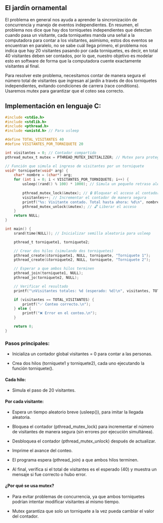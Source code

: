 ## El jardín ornamental

El problema en general nos ayuda a aprender la sincronización de concurrencia y manejo de eventos independientes. En resumen, el problema nos dice que hay dos torniquetes independientes que detectan cuando pasa un visitante, cada torniquetes manda una señal a la computadora para contar a los visitantes, asimismo, estos dos eventos se encuentran en paralelo, no se sabe cuál llega primero, el problema nos indica que hay 20 visitantes pasando por cada torniquetes, es decir, en total 40 visitantes deben ser contados, por lo que, nuestro objetivo es modelar esto en software de forma que la computadora cuente exactamente visitantes al final.

Para resolver este problema, necesitamos contar de manera segura el número total de visitantes que ingresan al jardín a través de dos torniquetes independientes, evitando condiciones de carrera (race conditions). Usaremos mutex para garantizar que el coteo sea correcto.

## Implementación en lenguaje C:
```c
#include <stdio.h>
#include <stdlib.h>
#include <pthread.h>
#include <unistd.h> // Para usleep

#define TOTAL_VISITANTES 40
#define VISITANTES_POR_TORNIQUETE 20

int visitantes = 0; // Contador compartido
pthread_mutex_t mutex = PTHREAD_MUTEX_INITIALIZER; // Mutex para proteger el contador

// Función que simula el ingreso de visitantes por un torniquete
void* torniquete(void* arg) {
    char* nombre = (char*) arg;
    for (int i = 0; i < VISITANTES_POR_TORNIQUETE; i++) {
        usleep((rand() % 100) * 1000); // Simula un pequeño retraso aleatorio (0-100 ms)
        
        pthread_mutex_lock(&mutex); // 🔒 Bloquear el acceso al contador
        visitantes++; // Incrementar el contador de manera segura
        printf("%s: Visitante contado. Total hasta ahora: %d\n", nombre, visitantes);
        pthread_mutex_unlock(&mutex); // 🔓 Liberar el acceso
    }
    return NULL;
}

int main() {
    srand(time(NULL)); // Inicializar semilla aleatoria para usleep

    pthread_t torniquete1, torniquete2;

    // Crear dos hilos (simulando dos torniquetes)
    pthread_create(&torniquete1, NULL, torniquete, "Torniquete 1");
    pthread_create(&torniquete2, NULL, torniquete, "Torniquete 2");

    // Esperar a que ambos hilos terminen
    pthread_join(torniquete1, NULL);
    pthread_jo(torniquete2, NULL);

    // Verificar el resultado
    printf("\nVisitantes totales: %d (esperado: %d)\n", visitantes, TOTAL_VISITANTES);

    if (visitantes == TOTAL_VISITANTES) {
        printf("✅ Conteo correcto.\n");
    } else {
        printf("❌ Error en el conteo.\n");
    }

    return 0;
}
```

### Pasos principales:

- Inicializa un contador global visitantes = 0 para contar a las personas.

- Crea dos hilos (torniquete1 y torniquete2), cada uno ejecutando la función torniquete().

#### Cada hilo:

- Simula el paso de 20 visitantes.

#### Por cada visitante:

- Espera un tiempo aleatorio breve (usleep()), para imitar la llegada aleatoria.

- Bloquea el contador (pthread_mutex_lock) para incrementar el número de visitantes de manera segura (sin errores por ejecución simultánea).

- Desbloquea el contador (pthread_mutex_unlock) después de actualizar.

- Imprime el avance del conteo.

- El programa espera (pthread_join) a que ambos hilos terminen.

- Al final, verifica si el total de visitantes es el esperado (40) y muestra un mensaje si fue correcto o hubo error.

#### ¿Por qué se usa mutex?

- Para evitar problemas de concurrencia, ya que ambos torniquetes podrían intentar modificar visitantes al mismo tiempo.

- Mutex garantiza que solo un torniquete a la vez pueda cambiar el valor del contador.
